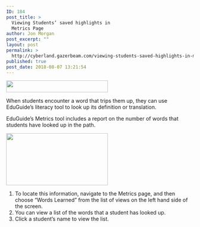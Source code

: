 ```yaml
---
ID: 184
post_title: >
  Viewing Students’ saved highlights in
  Metrics Page
author: Jon Morgan
post_excerpt: ""
layout: post
permalink: >
  http://cyberland.gazerbeam.com/viewing-students-saved-highlights-in-metrics-page
published: true
post_date: 2018-08-07 13:21:54
---
```

<img title="" src="http://cyberland.gazerbeam.com/wp-content/uploads/2018/08/null-28.png" alt="" width="273" height="32" />

When students encounter a word that trips them up, they can use EduGuide’s literacy tool to look up its definition or translation.

EduGuide’s Metrics tool includes a report on the number of words that students have looked up in the path.

<img title="" src="http://cyberland.gazerbeam.com/wp-content/uploads/2018/08/null-29.png" alt="" width="273" height="140" />
<ol>
 	<li>To locate this information, navigate to the Metrics page, and then choose “Words Learned” from the list of views on the left hand side of the screen.</li>
 	<li>You can view a list of the words that a student has looked up.</li>
 	<li>Click a student’s name to view the list.</li>
</ol>
